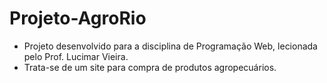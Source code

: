 # Projeto-AgroRio

* Projeto desenvolvido para a disciplina de Programação Web, lecionada pelo Prof. Lucimar Vieira.
* Trata-se de um site para compra de produtos agropecuários.
